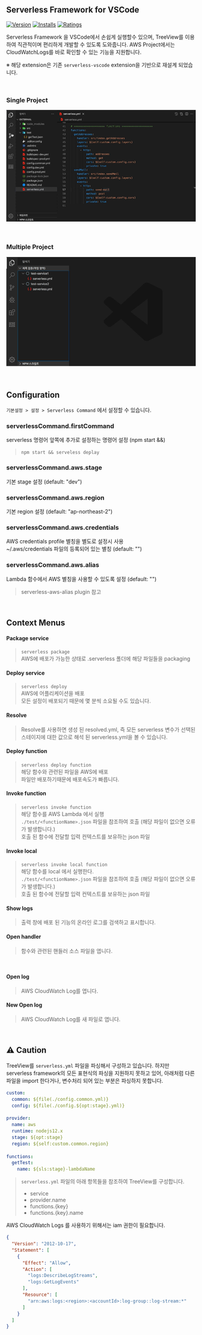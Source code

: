 
## Serverless Framework for VSCode

[![Version](https://vsmarketplacebadge.apphb.com/version/blaxk.serverless-command.svg)](https://marketplace.visualstudio.com/items?itemName=blaxk.serverless-command)
[![Installs](https://vsmarketplacebadge.apphb.com/installs/blaxk.serverless-command.svg)](https://marketplace.visualstudio.com/items?itemName=blaxk.serverless-command)
[![Ratings](https://vsmarketplacebadge.apphb.com/rating/blaxk.serverless-command.svg)](https://marketplace.visualstudio.com/items?itemName=blaxk.serverless-command)

Serverless Framework 을 VSCode에서 손쉽게 실행할수 있으며, TreeView를 이용하여 직관적이며 편리하게 개발할 수 있도록 도와줍니다.
AWS Project에서는 CloudWatchLogs를 바로 확인할 수 있는 기능을 지원합니다.

※ 해당 extension은 기존 `serverless-vscode` extension을 기반으로 재설계 되었습니다.

&nbsp;

### Single Project
![Single Project](resources/exsample1.gif "Single Project")

&nbsp;

### Multiple Project
![Multiple Project](resources/exsample2.gif "Multiple Project")

&nbsp;

## Configuration

`기본설정 > 설정 > Serverless Command` 에서 설정할 수 있습니다.  

### serverlessCommand.firstCommand

serverless 명령어 앞쪽에 추가로 설정하는 명령어 설정 (npm start &&)
> `npm start && serveless deplay`   

### serverlessCommand.aws.stage

기본 stage 설정 (default: "dev")

### serverlessCommand.aws.region

기본 region 설정 (default: "ap-northeast-2") 

### serverlessCommand.aws.credentials

AWS credentials profile 별칭을 별도로 설정시 사용   
~/.aws/credentials 파일의 등록되어 있는 별칭 (default: "")

### serverlessCommand.aws.alias

Lambda 함수에서 AWS 별칭을 사용할 수 있도록 설정 (default: "")   
> serverless-aws-alias plugin 참고

&nbsp;

## Context Menus

#### Package service

> `serverless package`   
> AWS에 배포가 가능한 상태로 .serverless 폴더에 해당 파일들을 packaging

#### Deploy service

> `serverless deploy`   
> AWS에 어플리케이션을 배포   
> 모든 설정이 배포되기 때문에 몇 분씩 소요될 수도 있습니다.

#### Resolve

> Resolve를 사용하면 생성 된 resolved.yml, 즉 모든 serverless 변수가 선택된 스테이지에 대한 값으로 해석 된 serverless.yml을 볼 수 있습니다.

#### Deploy function

> `serverless deploy function`   
> 해당 함수와 관련된 파일을 AWS에 배포   
> 파일만 배포하기때문에 배포속도가 빠릅니다.

#### Invoke function

> `serverless invoke function`   
> 해당 함수를 AWS Lambda 에서 실행  
> `./test/<functionName>.json` 파일을 참조하여 호출 (해당 파일이 없으면 오류가 발생합니다.)   
> 호출 된 함수에 전달할 입력 컨텍스트를 보유하는 json 파일   

#### Invoke local

> `serverless invoke local function`   
> 해당 함수를 local 에서 실행한다.   
> `./test/<functionName>.json` 파일을 참조하여 호출 (해당 파일이 없으면 오류가 발생합니다.)   
> 호출 된 함수에 전달할 입력 컨텍스트를 보유하는 json 파일   


#### Show logs

> 출력 창에 배포 된 기능의 온라인 로그를 검색하고 표시합니다.

#### Open handler

> 함수와 관련된 핸들러 소스 파일을 엽니다.

&nbsp;

#### Open log

> AWS CloudWatch Log를 엽니다.

#### New Open log

> AWS CloudWatch Log를 새 파일로 엽니다.

&nbsp;

## ⚠️ Caution

TreeView를 `serverless.yml` 파일을 파싱해서 구성하고 있습니다.
하지만 serverless framework의 모든 표현식의 파싱을 지원하지 못하고 있어, 아래처럼 다른 파일을 import 한다거나, 변수처리 되어 있는 부분은 파싱하지 못합니다.

``` yml
custom: 
  common: ${file(./config.common.yml)}
  config: ${file(./config.${opt:stage}.yml)}

provider:
  name: aws
  runtime: nodejs12.x
  stage: ${opt:stage}
  region: ${self:custom.common.region}

functions:
  getTest:
    name: ${sls:stage}-lambdaName
```

> `serverless.yml` 파일의 아래 항목들을 참조하여 TreeView를 구성합니다.
> - service
> - provider.name
> - functions.{key}
> - functions.{key}.name

AWS CloudWatch Logs 를 사용하기 위해서는 iam 권한이 필요합니다.
```json
{
  "Version": "2012-10-17",
  "Statement": [
    {
      "Effect": "Allow",
      "Action": [
        "logs:DescribeLogStreams",
        "logs:GetLogEvents"
      ],
      "Resource": [
        "arn:aws:logs:<region>:<accountId>:log-group::log-stream:*"
      ]
    }
  ]
}
```